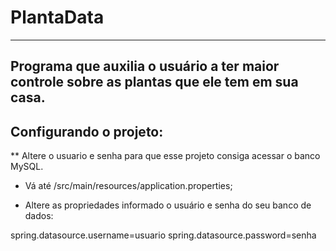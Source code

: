 # PlantaData
-----------------------------------------------------------------------------------------------
Programa que auxilia o usuário a ter maior controle sobre as plantas que ele tem em sua casa.
-----------------------------------------------------------------------------------------------


Configurando o projeto:
-----------------------

** Altere o usuario e senha para que esse projeto consiga acessar o banco MySQL.

- Vá até /src/main/resources/application.properties;

- Altere as propriedades informado o usuário e senha do seu banco de dados:

spring.datasource.username=usuario
spring.datasource.password=senha

